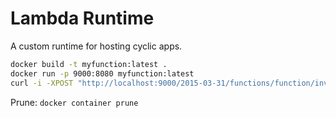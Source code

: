 # Lambda Runtime

A custom runtime for hosting cyclic apps.

```sh
docker build -t myfunction:latest .
docker run -p 9000:8080 myfunction:latest
curl -i -XPOST "http://localhost:9000/2015-03-31/functions/function/invocations" -d '{}'
```

Prune: `docker container prune`
